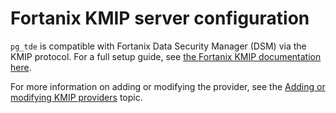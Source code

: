# Fortanix KMIP server configuration

`pg_tde` is compatible with Fortanix Data Security Manager (DSM) via the KMIP protocol. For a full setup guide, see [the Fortanix KMIP documentation here](https://support.fortanix.com/docs/users-guide-account-client-configurations?highlight=KMIP#23-kmip-clients).

For more information on adding or modifying the provider, see the [Adding or modifying KMIP providers](https://docs.percona.com/pg-tde/functions.html?h=pg_tde_add_global_key_provider_kmip#adding-or-modifying-kmip-providers) topic.
